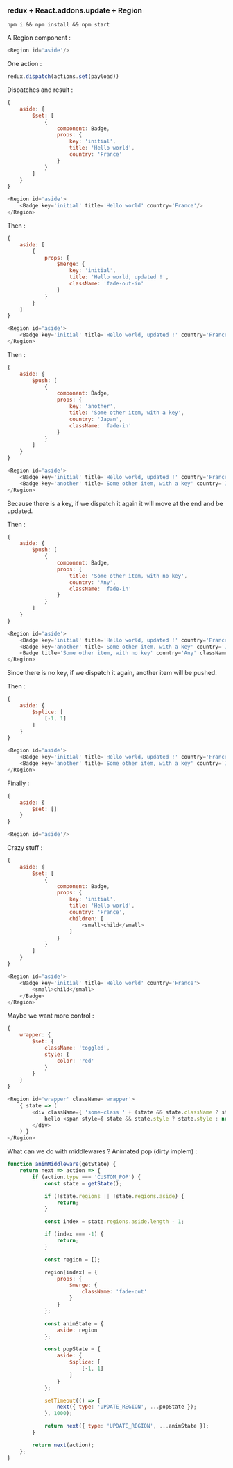 ### redux + React.addons.update + Region

```npm i && npm install && npm start```

A Region component :
````js
<Region id='aside'/>
````
One action :
````js
redux.dispatch(actions.set(payload))
````

Dispatches and result :
````js
{
    aside: {
        $set: [
            {
                component: Badge,
                props: {
                    key: 'initial',
                    title: 'Hello world',
                    country: 'France'
                }
            }
        ]
    }
}

<Region id='aside'>
    <Badge key='initial' title='Hello world' country='France'/>
</Region>
````

Then :
````js
{
    aside: [
        {
            props: {
                $merge: {
                    key: 'initial',
                    title: 'Hello world, updated !',
                    className: 'fade-out-in'
                }
            }
        }
    ]
}

<Region id='aside'>
    <Badge key='initial' title='Hello world, updated !' country='France' className: 'fade-out-in'/>
</Region>
````

Then :
````js
{
    aside: {
        $push: [
            {
                component: Badge,
                props: {
                    key: 'another',
                    title: 'Some other item, with a key',
                    country: 'Japan',
                    className: 'fade-in'
                }
            }
        ]
    }
}

<Region id='aside'>
    <Badge key='initial' title='Hello world, updated !' country='France' className: 'fade-out-in'/>
    <Badge key='another' title='Some other item, with a key' country='Japan' className: 'fade-in'/>
</Region>
````
Because there is a key, if we dispatch it again it will move at the end and be updated.

Then :
````js
{
    aside: {
        $push: [
            {
                component: Badge,
                props: {
                    title: 'Some other item, with no key',
                    country: 'Any',
                    className: 'fade-in'
                }
            }
        ]
    }
}

<Region id='aside'>
    <Badge key='initial' title='Hello world, updated !' country='France' className: 'fade-out-in'/>
    <Badge key='another' title='Some other item, with a key' country='Japan' className: 'fade-in'/>
    <Badge title='Some other item, with no key' country='Any' className: 'fade-in'/>
</Region>
````
Since there is no key, if we dispatch it again, another item will be pushed.

Then :
````js
{
    aside: {
        $splice: [
            [-1, 1]
        ]
    }
}

<Region id='aside'>
    <Badge key='initial' title='Hello world, updated !' country='France' className: 'fade-out-in'/>
    <Badge key='another' title='Some other item, with a key' country='Japan' className: 'fade-in'/>
</Region>
````

Finally :
````js
{
    aside: {
        $set: []
    }
}

<Region id='aside'/>
````

Crazy stuff :
````js
{
    aside: {
        $set: [
            {
                component: Badge,
                props: {
                    key: 'initial',
                    title: 'Hello world',
                    country: 'France',
                    children: [
                        <small>child</small>
                    ]
                }
            }
        ]
    }
}

<Region id='aside'>
    <Badge key='initial' title='Hello world' country='France'>
        <small>child</small>
    </Badge>
</Region>
````

Maybe we want more control :
````js
{
    wrapper: {
        $set: {
            className: 'toggled',
            style: {
                color: 'red'
            }
        }
    }
}

<Region id='wrapper' className='wrapper'>
    { state => (
        <div className={ 'some-class ' + (state && state.className ? state.className : '') }>
            hello <span style={ state && state.style ? state.style : null }>world</span>
        </div>
    ) }
</Region>
````

What can we do with middlewares ? Animated pop (dirty implem) :
````js
function animMiddleware(getState) {
    return next => action => {
        if (action.type === 'CUSTOM_POP') {
            const state = getState();

            if (!state.regions || !state.regions.aside) {
                return;
            }

            const index = state.regions.aside.length - 1;

            if (index === -1) {
                return;
            }

            const region = [];

            region[index] = {
                props: {
                    $merge: {
                        className: 'fade-out'
                    }
                }
            };

            const animState = {
                aside: region
            };

            const popState = {
                aside: {
                    $splice: [
                        [-1, 1]
                    ]
                }
            };

            setTimeout(() => {
                next({ type: 'UPDATE_REGION', ...popState });
            }, 1000);

            return next({ type: 'UPDATE_REGION', ...animState });
        }

        return next(action);
    };
}
````
